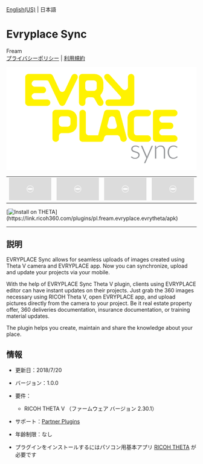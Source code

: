 [English(US)](README.md) | 日本語

# Evryplace Sync
Fream  
[プライバシーポリシー](../../README.ja.md#%E3%83%97%E3%83%A9%E3%82%A4%E3%83%90%E3%82%B7%E3%83%BC%E3%83%9D%E3%83%AA%E3%82%B7%E3%83%BC) | [利用規約](../../README.ja.md#%E5%88%A9%E7%94%A8%E8%A6%8F%E7%B4%84)

<div align="center">
 <img src="1.png">
 <table>
  <tr>
   <td><img src="../../resources/common/img/noimg.png"></td>
   <td><img src="../../resources/common/img/noimg.png"></td>
   <td><img src="../../resources/common/img/noimg.png"></td>
   <td><img src="../../resources/common/img/noimg.png"></td>
  </tr>
 </table>
</div>

[![Install on THETA](https://assets.ricoh360.com/image/upload/v1/front/theta/install-button.svg?)](https://link.ricoh360.com/plugins/pl.fream.evryplace.evrytheta/apk)

***

## 説明
EVRYPLACE Sync allows for seamless uploads of images created using Theta V camera and EVRYPLACE app. Now you can synchronize, upload and update your projects via your mobile.  
  
With the help of EVRYPLACE Sync Theta V plugin, clients using EVRYPLACE editor can have instant updates on their projects. Just grab the 360 images necessary using RICOH Theta V, open EVRYPLACE app, and upload pictures directly from the camera to your project. Be it real estate property offer, 360 deliveries documentation, insurance documentation, or training material updates.  
  
The plugin helps you create, maintain and share the knowledge about your place.  

## 情報
  * 更新日：2018/7/20
  * バージョン：1.0.0
  * 要件：
    * RICOH THETA V （ファームウェア バージョン 2.30.1）
  * サポート：[Partner Plugins](https://www.evryplace.com/contact)
  * 年齢制限：なし

* プラグインをインストールするにはパソコン用基本アプリ [RICOH THETA](https://theta360.com/ja/about/application/pc.html#app-detail-01) が必要です
